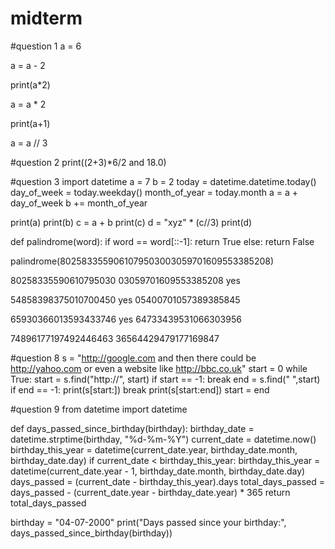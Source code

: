 # midterm
#question 1
a = 6

a = a - 2

print(a*2)

a = a * 2

print(a+1)

a = a // 3

#question 2
print((2+3)*6/2 and 18.0) 

#question 3
import datetime
a = 7
b = 2
today = datetime.datetime.today()
day_of_week = today.weekday()
month_of_year = today.month
a = a + day_of_week
b += month_of_year
 
print(a)
print(b)
c = a + b
print(c)
d = "xyz" * (c//3)
print(d)


def palindrome(word):
    if word == word[::-1]:
        return True
    else:
        return False

palindrome(8025833559061079503003059701609553385208)

80258335590610795030
03059701609553385208          yes

54858398375010700450          yes
05400701057389385845

65930366013593433746          yes
64733439531066303956

74896177197492446463
36564429479177169847


#question 8
s = "http://google.com and then there could be http://yahoo.com or even a website like http://bbc.co.uk"
start = 0
while True:
    start = s.find("http://", start)
    if start == -1:
        break
    end = s.find(" ",start)
    if end == -1:
        print(s[start:])
        break
    print(s[start:end])
    start = end

#question 9
from datetime import datetime

def days_passed_since_birthday(birthday):
    birthday_date = datetime.strptime(birthday, "%d-%m-%Y")
    current_date = datetime.now()
    birthday_this_year = datetime(current_date.year, birthday_date.month, birthday_date.day)
    if current_date < birthday_this_year:
        birthday_this_year = datetime(current_date.year - 1, birthday_date.month, birthday_date.day)
    days_passed = (current_date - birthday_this_year).days
    total_days_passed = days_passed - (current_date.year - birthday_date.year) * 365
    return total_days_passed

birthday = "04-07-2000"
print("Days passed since your birthday:", days_passed_since_birthday(birthday))
